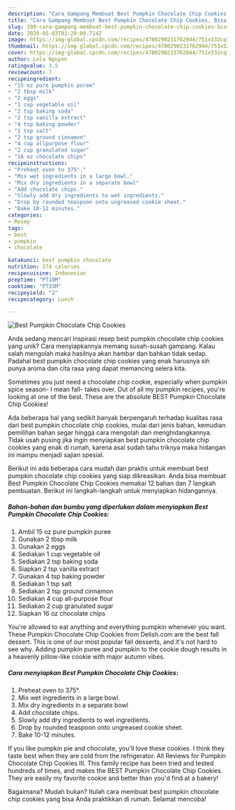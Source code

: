 ```yaml
---
description: "Cara Gampang Membuat Best Pumpkin Chocolate Chip Cookies, Bisa Manjain Lidah"
title: "Cara Gampang Membuat Best Pumpkin Chocolate Chip Cookies, Bisa Manjain Lidah"
slug: 199-cara-gampang-membuat-best-pumpkin-chocolate-chip-cookies-bisa-manjain-lidah
date: 2020-05-03T01:29:09.714Z
image: https://img-global.cpcdn.com/recipes/4780290231762944/751x532cq70/best-pumpkin-chocolate-chip-cookies-recipe-main-photo.jpg
thumbnail: https://img-global.cpcdn.com/recipes/4780290231762944/751x532cq70/best-pumpkin-chocolate-chip-cookies-recipe-main-photo.jpg
cover: https://img-global.cpcdn.com/recipes/4780290231762944/751x532cq70/best-pumpkin-chocolate-chip-cookies-recipe-main-photo.jpg
author: Lola Nguyen
ratingvalue: 3.5
reviewcount: 7
recipeingredient:
- "15 oz pure pumpkin puree"
- "2 tbsp milk"
- "2 eggs"
- "1 cup vegetable oil"
- "2 tsp baking soda"
- "2 tsp vanilla extract"
- "4 tsp baking powder"
- "1 tsp salt"
- "2 tsp ground cinnamon"
- "4 cup allpurpose flour"
- "2 cup granulated sugar"
- "16 oz chocolate chips"
recipeinstructions:
- "Preheat oven to 375°."
- "Mix wet ingredients in a large bowl."
- "Mix dry ingredients in a separate bowl"
- "Add chocolate chips."
- "Slowly add dry ingredients to wet ingredients."
- "Drop by rounded teaspoon onto ungreased cookie sheet."
- "Bake 10-12 minutes."
categories:
- Resep
tags:
- best
- pumpkin
- chocolate

katakunci: best pumpkin chocolate 
nutrition: 274 calories
recipecuisine: Indonesian
preptime: "PT18M"
cooktime: "PT33M"
recipeyield: "2"
recipecategory: Lunch

---
```



![Best Pumpkin Chocolate Chip Cookies](https://img-global.cpcdn.com/recipes/4780290231762944/751x532cq70/best-pumpkin-chocolate-chip-cookies-recipe-main-photo.jpg)

Anda sedang mencari inspirasi resep best pumpkin chocolate chip cookies yang unik? Cara menyiapkannya memang susah-susah gampang. Kalau salah mengolah maka hasilnya akan hambar dan bahkan tidak sedap. Padahal best pumpkin chocolate chip cookies yang enak harusnya sih punya aroma dan cita rasa yang dapat memancing selera kita.

Sometimes you just need a chocolate chip cookie, especially when pumpkin spice season- I mean fall- takes over. Out of all my pumpkin recipes, you&#39;re looking at one of the best. These are the absolute BEST Pumpkin Chocolate Chip Cookies!

Ada beberapa hal yang sedikit banyak berpengaruh terhadap kualitas rasa dari best pumpkin chocolate chip cookies, mulai dari jenis bahan, kemudian pemilihan bahan segar hingga cara mengolah dan menghidangkannya. Tidak usah pusing jika ingin menyiapkan best pumpkin chocolate chip cookies yang enak di rumah, karena asal sudah tahu triknya maka hidangan ini mampu menjadi sajian spesial.


Berikut ini ada beberapa cara mudah dan praktis untuk membuat best pumpkin chocolate chip cookies yang siap dikreasikan. Anda bisa membuat Best Pumpkin Chocolate Chip Cookies memakai 12 bahan dan 7 langkah pembuatan. Berikut ini langkah-langkah untuk menyiapkan hidangannya.

<!--inarticleads1-->

##### Bahan-bahan dan bumbu yang diperlukan dalam menyiapkan Best Pumpkin Chocolate Chip Cookies:

1. Ambil 15 oz pure pumpkin puree
1. Gunakan 2 tbsp milk
1. Gunakan 2 eggs
1. Sediakan 1 cup vegetable oil
1. Sediakan 2 tsp baking soda
1. Siapkan 2 tsp vanilla extract
1. Gunakan 4 tsp baking powder
1. Sediakan 1 tsp salt
1. Sediakan 2 tsp ground cinnamon
1. Sediakan 4 cup all-purpose flour
1. Sediakan 2 cup granulated sugar
1. Siapkan 16 oz chocolate chips


You&#39;re allowed to eat anything and everything pumpkin whenever you want. These Pumpkin Chocolate Chip Cookies from Delish.com are the best fall dessert. This is one of our most popular fall desserts, and it&#39;s not hard to see why. Adding pumpkin puree and pumpkin to the cookie dough results in a heavenly pillow-like cookie with major autumn vibes. 

<!--inarticleads2-->

##### Cara menyiapkan Best Pumpkin Chocolate Chip Cookies:

1. Preheat oven to 375°.
1. Mix wet ingredients in a large bowl.
1. Mix dry ingredients in a separate bowl
1. Add chocolate chips.
1. Slowly add dry ingredients to wet ingredients.
1. Drop by rounded teaspoon onto ungreased cookie sheet.
1. Bake 10-12 minutes.


If you like pumpkin pie and chocolate, you&#39;ll love these cookies. I think they taste best when they are cold from the refrigerator. All Reviews for Pumpkin Chocolate Chip Cookies III. This family recipe has been tried and tested hundreds of times, and makes the BEST Pumpkin Chocolate Chip Cookies. They are easily my favorite cookie and better than you&#39;d find at a bakery! 

Bagaimana? Mudah bukan? Itulah cara membuat best pumpkin chocolate chip cookies yang bisa Anda praktikkan di rumah. Selamat mencoba!
